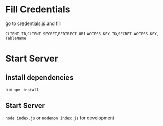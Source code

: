 # Fill Credentials

go to credentials.js and fill 

`CLIENT_ID`,`CLIENT_SECRET`,`REDIRECT_URI`
`ACCESS_KEY_ID`,`SECRET_ACCESS_KEY`, `TableName`

# Start Server 

## Install dependencies

run `npm install`

## Start Server

`node index.js` 
or `nodemon index.js` for development
